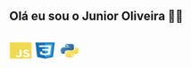 ## Olá eu sou o Junior Oliveira 👨‍💻


<div style="display: inline_block"><br>
  <img align="center" alt="junin-Js" height="30" width="40" src="https://raw.githubusercontent.com/devicons/devicon/master/icons/javascript/javascript-plain.svg">
  <img align="center" alt="junin-CSS" height="30" width="40" src="https://raw.githubusercontent.com/devicons/devicon/master/icons/css3/css3-original.svg">
  <img align="center" alt="junin-Python" height="30" width="40" src="https://raw.githubusercontent.com/devicons/devicon/master/icons/python/python-original.svg">
  <img align="center" alt="junin-CS" heigt="30" width="40" src='https://raw.githubusercontent.com/devicons/devicon/master/icons/csharp/csharp-original.svg">
</div>
  
  ##


